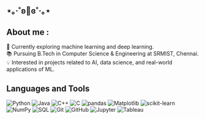 ## ⋆｡‧˚ʚ🍓ɞ˚‧｡⋆
## About me :
🔭 Currently exploring machine learning and deep learning.  
📚 Pursuing B.Tech in Computer Science & Engineering at SRMIST, Chennai.  
💡 Interested in projects related to AI, data science, and real-world applications of ML. 

## Languages and Tools
![Python](https://img.shields.io/badge/-Python-3776AB?logo=python&logoColor=white&style=flat)
![Java](https://img.shields.io/badge/-Java-007396?logo=java&logoColor=white&style=flat)
![C++](https://img.shields.io/badge/-C++-00599C?logo=cplusplus&logoColor=white&style=flat)
![C](https://img.shields.io/badge/-C-00599C?logo=c&logoColor=white&style=flat)
![pandas](https://img.shields.io/badge/-pandas-150458?logo=pandas&logoColor=white&style=flat)
![Matplotlib](https://img.shields.io/badge/-Matplotlib-3776AB?logo=python&logoColor=white&style=flat)
![scikit-learn](https://img.shields.io/badge/-scikit--learn-F7931E?logo=scikit-learn&logoColor=white&style=flat)
![NumPy](https://img.shields.io/badge/-NumPy-013243?logo=numpy&logoColor=white&style=flat)
![SQL](https://img.shields.io/badge/-SQL-4479A1?logo=mysql&logoColor=white&style=flat)
![Git](https://img.shields.io/badge/-Git-F05032?logo=git&logoColor=white&style=flat)
![GitHub](https://img.shields.io/badge/-GitHub-181717?logo=github&logoColor=white&style=flat)
![Jupyter](https://img.shields.io/badge/-Jupyter-F37626?logo=jupyter&logoColor=white&style=flat)
![Tableau](https://img.shields.io/badge/-Tableau-E97627?logo=tableau&logoColor=white&style=flat)

<!--
**a2yshh/a2yshh** is a ✨ _special_ ✨ repository because its `README.md` (this file) appears on your GitHub profile.

Here are some ideas to get you started:

🛠️ Languages and Tools

![Python](https://img.shields.io/badge/-Python-3776AB?logo=python&logoColor=white&style=flat)
![Java](https://img.shields.io/badge/-Java-007396?logo=java&logoColor=white&style=flat)
![C++](https://img.shields.io/badge/-C++-00599C?logo=cplusplus&logoColor=white&style=flat)

- 🔭 I’m currently working on ...
- 🌱 I’m currently learning ...
- 👯 I’m looking to collaborate on ...
- 🤔 I’m looking for help with ...
- 💬 Ask me about ...
- 📫 How to reach me: ...
- 😄 Pronouns: ...
- ⚡ Fun fact: ...
-->
